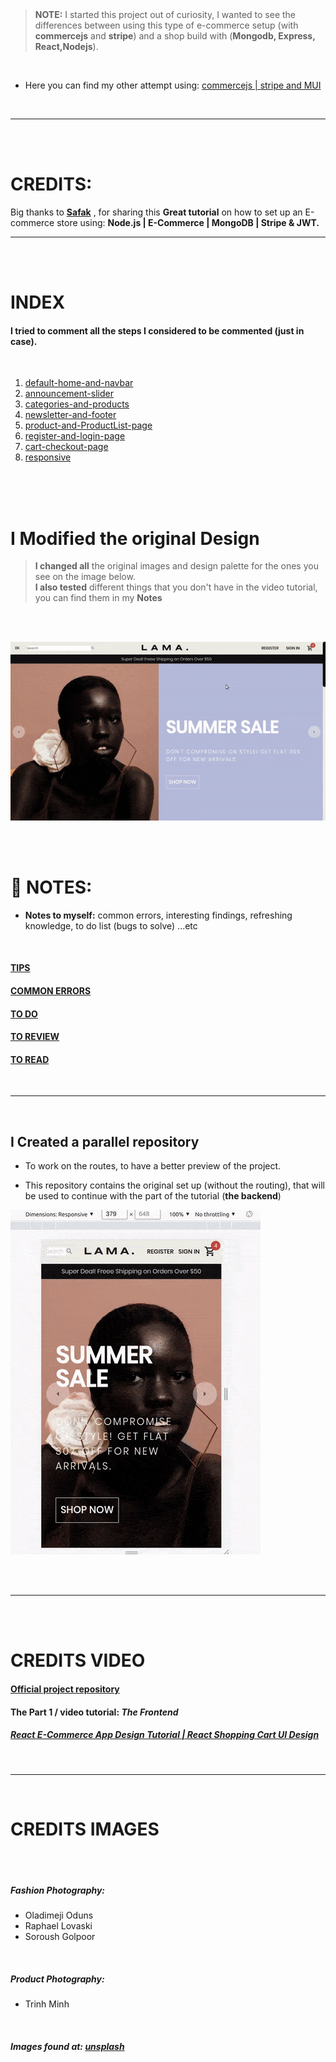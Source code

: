   <!-- 
 styles badge, at the end i decided to cusrom them like in the ecommercejs project
 where i had to create a styles.js file and add the styles there then export it as hook
 https://stackoverflow.com/questions/55766980/custom-color-to-badge-component-not-working
 
  <br>


Photographs for projects


FOOD and objects ----------

https://unsplash.com/@imdauphong

general
https://unsplash.com/collections/75589301/bon-apetite

https://unsplash.com/@ikredenets
https://unsplash.com/photos/Jm_SqbqZYkY
https://unsplash.com/photos/DHaZQh7hR2U

https://unsplash.com/photos/xLS_W6RVx-8

https://unsplash.com/@wendish

https://unsplash.com/@stilclassics

https://unsplash.com/@charlesdeluvio

Christmas
https://unsplash.com/@samhoajti


PLACES ---------

https://unsplash.com/@spoelee4



PEOPLE ---------

https://unsplash.com/photos/BVJ5e-Z2zEk
https://unsplash.com/photos/n3GxXpVcTpI

beautiful black women
https://unsplash.com/@raphaellovaski
https://unsplash.com/photos/88IOcZz53eg
https://unsplash.com/photos/Tfbw4CFFPaY

https://unsplash.com/photos/DTdkZzXYhKI

https://unsplash.com/@dynamicwang
https://unsplash.com/photos/ISrx6MJ7XXI

---

https://unsplash.com/@kirsimakov

---

https://unsplash.com/@ronmcclenny

---

https://unsplash.com/photos/WJ85c_l6JSE

---

https://unsplash.com/photos/aU_eOcelLhQ


# 🐝

# Let's Begin!

## 1. Install the dependencies

```javascript
// copy and paste the following
npm install @material-ui/core @material-ui/icons   react-router-dom node-sass@4.14.1 styled-components

// npm i styled-components
```

 <br>


### Lets start by creating the pages folder

- create the pages folder
- inside of it, create the Home.jsx

<br>

> Here you can see how the [**emmet extension**](https://code.visualstudio.com/docs/editor/emmet) auto complete and automatically create the import on top of the file

[<img src="/src/img/compo_after_install_emet.gif"/>]()

<br>

 
 
  
  -->

<!-- - This is the continuation of **responsive** -->

<br>
<br>

> **NOTE:** I started this project out of curiosity, I wanted to see the differences between using this type of e-commerce setup (with **commercejs** and **stripe**) and a shop build with (**Mongodb, Express, React,Nodejs**).

<br>

- Here you can find my other attempt using: [commercejs | stripe and MUI](https://github.com/nadiamariduena/e-commerce-react-stripe)

<br>

<hr>
<br>
<br>

# CREDITS:

Big thanks to **[Safak](https://www.youtube.com/c/LamaDev/about)** , for sharing this **Great tutorial** on how to set up an E-commerce store using: **Node.js | E-Commerce | MongoDB | Stripe & JWT.**

<hr>
<br>
<br>

# INDEX

#### I tried to comment all the steps I considered to be commented (just in case).

<br>

1. [default-home-and-navbar](https://github.com/nadiamariduena/react-mern-21-frontend/tree/default-home-and-navbar)
2. [announcement-slider](https://github.com/nadiamariduena/react-mern-21-frontend/tree/announcement-slider)
3. [categories-and-products](https://github.com/nadiamariduena/react-mern-21-frontend/tree/categories-and-products)
4. [newsletter-and-footer](https://github.com/nadiamariduena/react-mern-21-frontend/tree/newsletter-footer)
5. [product-and-ProductList-page](https://github.com/nadiamariduena/react-mern-21-frontend/tree/product-and-ProductList-page)
6. [register-and-login-page](https://github.com/nadiamariduena/react-mern-21-frontend/tree/register-and-login-page)
7. [cart-checkout-page](https://github.com/nadiamariduena/react-mern-21-frontend/tree/cart-checkout-page)
8. [responsive](https://github.com/nadiamariduena/react-mern-21-frontend/tree/responsive)

<br>
<br>
<br>

# I Modified the original Design

> **I changed all** the original images and design palette for the ones you see on the image below. <br>
 **I also tested** different things that you don't have in the video tutorial, you can find them in my **Notes**

 
<br>
<br>

[<img src="/src/img/end_.gif" />]()

<br>
<br>

# 📓 NOTES:

- **Notes to myself:** common errors, interesting findings, refreshing knowledge, to do list (bugs to solve) ...etc

<!-- #### You will not find the .env file with the respective credentials (related to commercejs and stripe) to this repository
- Read more inside the  [security](./src/security.md)

<br> -->

<nr>
<br>

#### [TIPS ](./src/a_TIPS.md)

#### [COMMON ERRORS](./src/a_ERRORS.md)

#### [TO DO](./src/a_TODO.md)

#### [TO REVIEW](./src/a_TOREVIEW.md)

#### [TO READ](./src/a_TOREAD.md)

<br>
<hr>
 <br>

## I Created a parallel repository

- To work on the routes, to have a better preview of the project.

- This repository contains the original set up (without the routing), that will be used to continue with the part of the tutorial (**the backend**)

[<img src="/src/img/swimming_slider_corrected1.gif" />]()

<br>
<br>
<hr>
<br>
<br>

# CREDITS VIDEO

#### [Official project repository](https://github.com/safak/youtube/tree/react-shop-ui)

#### The Part 1 / video tutorial: _The Frontend_

##### [React E-Commerce App Design Tutorial | React Shopping Cart UI Design](https://www.youtube.com/watch?v=c1xTDSIXit8)

<br>
<hr>
<br>


# CREDITS IMAGES

<br>
<br>

##### Fashion Photography:

- Oladimeji Oduns
- Raphael Lovaski
- Soroush Golpoor

<br>

##### Product Photography:

- Trinh Minh

<br>

##### Images found at: [unsplash](https://unsplash.com/)
